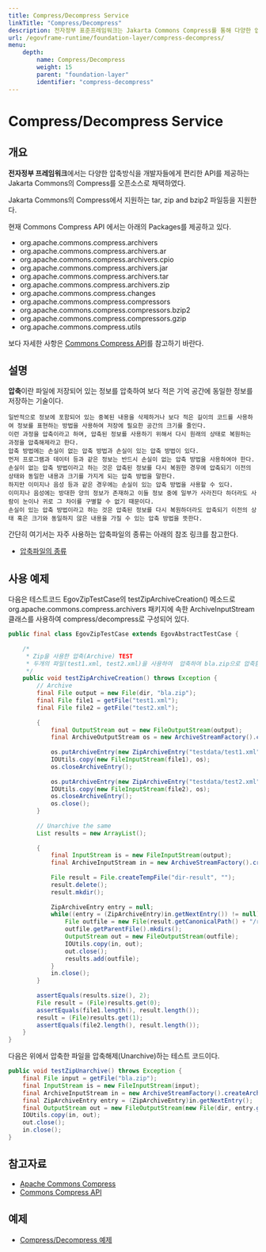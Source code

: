 ```yaml
---
title: Compress/Decompress Service
linkTitle: "Compress/Decompress"
description: 전자정부 표준프레임워크는 Jakarta Commons Compress를 통해 다양한 압축 방식(tar, zip, bzip2 등)을 지원하는 편리한 API를 제공한다.
url: /egovframe-runtime/foundation-layer/compress-decompress/
menu:
    depth:
        name: Compress/Decompress
        weight: 15
        parent: "foundation-layer"
        identifier: "compress-decompress"
---
```

# Compress/Decompress Service

## 개요

**전자정부 프레임워크**에서는 다양한 압축방식을 개발자들에게 편리한 API를 제공하는 Jakarta Commons의 Compress를 오픈소스로 채택하였다.

Jakarta Commons의 Compress에서 지원하는 tar, zip and bzip2 파일등을 지원한다.

현재 Commons Compress API 에서는 아래의 Packages를 제공하고 있다.

- org.apache.commons.compress.archivers   
- org.apache.commons.compress.archivers.ar   
- org.apache.commons.compress.archivers.cpio   
- org.apache.commons.compress.archivers.jar   
- org.apache.commons.compress.archivers.tar   
- org.apache.commons.compress.archivers.zip   
- org.apache.commons.compress.changes   
- org.apache.commons.compress.compressors   
- org.apache.commons.compress.compressors.bzip2   
- org.apache.commons.compress.compressors.gzip   
- org.apache.commons.compress.utils

보다 자세한 사항은 [Commons Compress API](http://commons.apache.org/compress/apidocs/index.html)를 참고하기 바란다.

## 설명

**압축**이란 파일에 저장되어 있는 정보를 압축하여 보다 적은 기억 공간에 동일한 정보를 저장하는 기술이다.

```
일반적으로 정보에 포함되어 있는 중복된 내용을 삭제하거나 보다 적은 길이의 코드를 사용하여 정보를 표현하는 방법을 사용하여 저장에 필요한 공간의 크기를 줄인다. 
이런 과정을 압축이라고 하며, 압축된 정보를 사용하기 위해서 다시 원래의 상태로 복원하는 과정을 압축해제라고 한다.
압축 방법에는 손실이 없는 압축 방법과 손실이 있는 압축 방법이 있다.
먼저 프로그램과 데이터 등과 같은 정보는 반드시 손실이 없는 압축 방법을 사용하여야 한다.
손실이 없는 압축 방법이라고 하는 것은 압축된 정보를 다시 복원한 경우에 압축되기 이전의 상태와 동일한 내용과 크기를 가지게 되는 압축 방법을 말한다.
하지만 이미지나 음성 등과 같은 경우에는 손실이 있는 압축 방법을 사용할 수 있다.
이미지나 음성에는 방대한 양의 정보가 존재하고 이들 정보 중에 일부가 사라진다 하더라도 사람이 눈이나 귀로 그 차이를 구별할 수 없기 때문이다.
손실이 있는 압축 방법이라고 하는 것은 압축된 정보를 다시 복원하더라도 압축되기 이전의 상태 혹은 크기와 동일하지 않은 내용을 가질 수 있는 압축 방법을 뜻한다.
```
간단히 여기서는 자주 사용하는 압축파일의 종류는 아래의 참조 링크를 참고한다.

- [압축파일의 종류](./compression-file-types.md)

## 사용 예제

다음은 테스트코드 EgovZipTestCase의 testZipArchiveCreation() 메소드로 org.apache.commons.compress.archivers 패키지에 속한 ArchiveInputStream 클래스를 사용하여 compress/decompress로 구성되어 있다.

```java
public final class EgovZipTestCase extends EgovAbstractTestCase {
 
	/*
	 * Zip을 사용한 압축(Archive) TEST
	 * 두개의 파일(test1.xml, test2.xml)을 사용하여  압축하여 bla.zip으로 압축함
	 */
	public void testZipArchiveCreation() throws Exception {
        // Archive
        final File output = new File(dir, "bla.zip");
        final File file1 = getFile("test1.xml");
        final File file2 = getFile("test2.xml");
 
        {
            final OutputStream out = new FileOutputStream(output);
            final ArchiveOutputStream os = new ArchiveStreamFactory().createArchiveOutputStream("zip", out);
 
            os.putArchiveEntry(new ZipArchiveEntry("testdata/test1.xml"));
            IOUtils.copy(new FileInputStream(file1), os);
            os.closeArchiveEntry();
 
            os.putArchiveEntry(new ZipArchiveEntry("testdata/test2.xml"));
            IOUtils.copy(new FileInputStream(file2), os);
            os.closeArchiveEntry();
            os.close();
        }
 
        // Unarchive the same
        List results = new ArrayList();
 
        {
            final InputStream is = new FileInputStream(output);
            final ArchiveInputStream in = new ArchiveStreamFactory().createArchiveInputStream("zip", is);
 
            File result = File.createTempFile("dir-result", "");
            result.delete();
            result.mkdir();
 
            ZipArchiveEntry entry = null;
            while((entry = (ZipArchiveEntry)in.getNextEntry()) != null) {
                File outfile = new File(result.getCanonicalPath() + "/result/" + entry.getName());
                outfile.getParentFile().mkdirs();
                OutputStream out = new FileOutputStream(outfile);
                IOUtils.copy(in, out);
                out.close();
                results.add(outfile);
            }
            in.close();
        }
 
        assertEquals(results.size(), 2);
        File result = (File)results.get(0);
        assertEquals(file1.length(), result.length());
        result = (File)results.get(1);
        assertEquals(file2.length(), result.length());
    }
}
```

다음은 위에서 압축한 파일을 압축해제(Unarchive)하는 테스트 코드이다.

```java
public void testZipUnarchive() throws Exception {
    final File input = getFile("bla.zip");
    final InputStream is = new FileInputStream(input);
    final ArchiveInputStream in = new ArchiveStreamFactory().createArchiveInputStream("zip", is);
    final ZipArchiveEntry entry = (ZipArchiveEntry)in.getNextEntry();
    final OutputStream out = new FileOutputStream(new File(dir, entry.getName()));
    IOUtils.copy(in, out);
    out.close();
    in.close();
}
```

## 참고자료

- [Apache Commons Compress](http://commons.apache.org/compress/index.html)
- [Commons Compress API](http://commons.apache.org/compress/apidocs/index.html)

## 예제

- [Compress/Decompress 예제](../../runtime-example/individual-example/foundation-layer/compress-decompress-example.md)